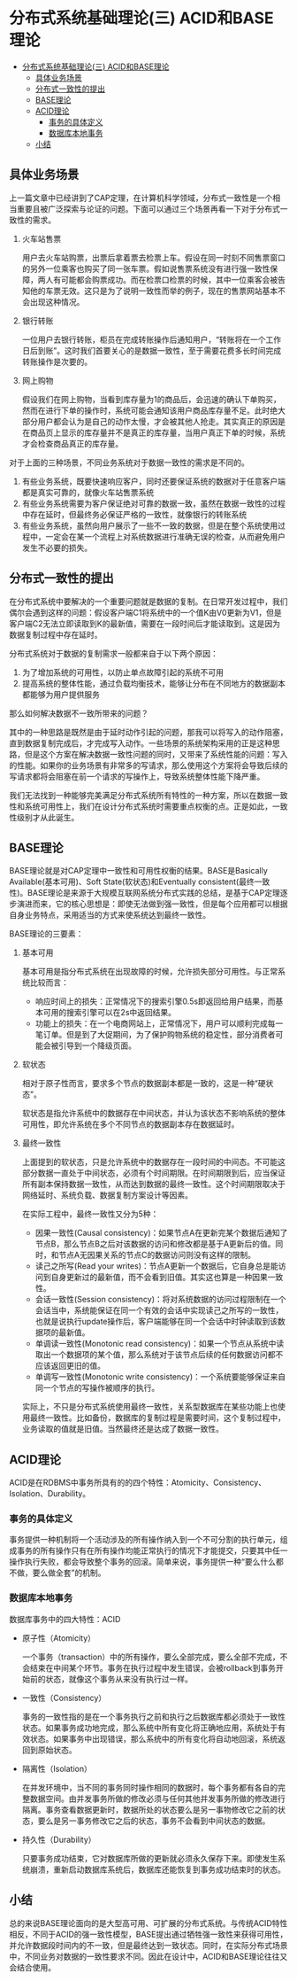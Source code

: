 # 分布式系统基础理论(三)	ACID和BASE理论

   * [分布式系统基础理论(三)	ACID和BASE理论](#分布式系统基础理论三acid和base理论)
      * [具体业务场景](#具体业务场景)
      * [分布式一致性的提出](#分布式一致性的提出)
      * [BASE理论](#base理论)
      * [ACID理论](#acid理论)
         * [事务的具体定义](#事务的具体定义)
         * [数据库本地事务](#数据库本地事务)
      * [小结](#小结)

## 具体业务场景

上一篇文章中已经讲到了CAP定理，在计算机科学领域，分布式一致性是一个相当重要且被广泛探索与论证的问题。下面可以通过三个场景再看一下对于分布式一致性的需求。

1. 火车站售票

   用户去火车站购票，出票后拿着票去检票上车。假设在同一时刻不同售票窗口的另外一位乘客也购买了同一张车票。假如说售票系统没有进行强一致性保障，两人有可能都会购票成功。而在检票口检票的时候，其中一位乘客会被告知他的车票无效。这只是为了说明一致性而举的例子，现在的售票网站基本不会出现这种情况。

2. 银行转账

   一位用户去银行转账，柜员在完成转账操作后通知用户，“转账将在一个工作日后到账”。这时我们首要关心的是数据一致性，至于需要花费多长时间完成转账操作是次要的。

3. 网上购物

   假设我们在网上购物，当看到库存量为1的商品后，会迅速的确认下单购买，然而在进行下单的操作时，系统可能会通知该用户商品库存量不足。此时绝大部分用户都会认为是自己的动作太慢，才会被其他人抢走。其实真正的原因是在商品页上显示的库存量并不是真正的库存量，当用户真正下单的时候，系统才会检查商品真正的库存量。

对于上面的三种场景，不同业务系统对于数据一致性的需求是不同的。

1. 有些业务系统，既要快速响应客户，同时还要保证系统的数据对于任意客户端都是真实可靠的，就像火车站售票系统
2. 有些业务系统需要为客户保证绝对可靠的数据一致，虽然在数据一致性的过程中存在延时，但最终务必保证严格的一致性，就像银行的转账系统
3. 有些业务系统，虽然向用户展示了一些不一致的数据，但是在整个系统使用过程中，一定会在某一个流程上对系统数据进行准确无误的检查，从而避免用户发生不必要的损失。

## 分布式一致性的提出

在分布式系统中要解决的一个重要问题就是数据的复制。在日常开发过程中，我们偶尔会遇到这样的问题：假设客户端C1将系统中的一个值K由V0更新为V1，但是客户端C2无法立即读取到K的最新值，需要在一段时间后才能读取到。这是因为数据复制过程中存在延时。

分布式系统对于数据的复制需求一般都来自于以下两个原因：

1. 为了增加系统的可用性，以防止单点故障引起的系统不可用
2. 提高系统的整体性能，通过负载均衡技术，能够让分布在不同地方的数据副本都能够为用户提供服务

那么如何解决数据不一致所带来的问题？

其中的一种思路是既然是由于延时动作引起的问题，那我可以将写入的动作阻塞，直到数据复制完成后，才完成写入动作。一些场景的系统架构采用的正是这种思路，但是这个方案在解决数据一致性问题的同时，又带来了系统性能的问题：写入的性能。如果你的业务场景有非常多的写请求，那么使用这个方案将会导致后续的写请求都将会阻塞在前一个请求的写操作上，导致系统整体性能下降严重。

我们无法找到一种能够完美满足分布式系统所有特性的一种方案，所以在数据一致性和系统可用性上，我们在设计分布式系统时需要重点权衡的点。正是如此，一致性级别才从此诞生。

## BASE理论

BASE理论就是对CAP定理中一致性和可用性权衡的结果。BASE是Basically Available(基本可用)、Soft State(软状态)和Eventually consistent(最终一致性)。BASE理论是来源于大规模互联网系统分布式实践的总结，是基于CAP定理逐步演进而来，它的核心思想是：即使无法做到强一致性，但是每个应用都可以根据自身业务特点，采用适当的方式来使系统达到最终一致性。

BASE理论的三要素：

1. 基本可用

   基本可用是指分布式系统在出现故障的时候，允许损失部分可用性。与正常系统比较而言：

   - 响应时间上的损失：正常情况下的搜索引擎0.5s即返回给用户结果，而基本可用的搜索引擎可以在2s中返回结果。
   - 功能上的损失：在一个电商网站上，正常情况下，用户可以顺利完成每一笔订单。但是到了大促期间，为了保护购物系统的稳定性，部分消费者可能会被引导到一个降级页面。

2. 软状态

   相对于原子性而言，要求多个节点的数据副本都是一致的，这是一种“硬状态”。

   软状态是指允许系统中的数据存在中间状态，并认为该状态不影响系统的整体可用性，即允许系统在多个不同节点的数据副本存在数据延时。

3. 最终一致性

   上面提到的软状态，只是允许系统中的数据存在一段时间的中间态。不可能这部分数据一直处于中间状态，必须有个时间期限。在时间期限到后，应当保证所有副本保持数据一致性，从而达到数据的最终一致性。这个时间期限取决于网络延时、系统负载、数据复制方案设计等因素。

   在实际工程中，最终一致性又分为5种：

   - 因果一致性(Causal consistency)：如果节点A在更新完某个数据后通知了节点B，那么节点B之后对该数据的访问和修改都是基于A更新后的值。同时，和节点A无因果关系的节点C的数据访问则没有这样的限制。
   - 读己之所写(Read your writes)：节点A更新一个数据后，它自身总是能访问到自身更新过的最新值，而不会看到旧值。其实这也算是一种因果一致性。
   - 会话一致性(Session consistency)：将对系统数据的访问过程限制在一个会话当中，系统能保证在同一个有效的会话中实现读己之所写的一致性，也就是说执行update操作后，客户端能够在同一个会话中时钟读取到该数据项的最新值。
   - 单调读一致性(Monotonic read consistency)：如果一个节点从系统中读取出一个数据项的某个值，那么系统对于该节点后续的任何数据访问都不应该返回更旧的值。
   - 单调写一致性(Monotonic write consistency)：一个系统要能够保证来自同一个节点的写操作被顺序的执行。

   实际上，不只是分布式系统使用最终一致性，关系型数据库在某些功能上也使用最终一致性。比如备份，数据库的复制过程是需要时间，这个复制过程中，业务读取的值就是旧值。当然最终还是达成了数据一致性。



## ACID理论

ACID是在RDBMS中事务所具有的的四个特性：Atomicity、Consistency、Isolation、Durability。

### 事务的具体定义

事务提供一种机制将一个活动涉及的所有操作纳入到一个不可分割的执行单元，组成事务的所有操作只有在所有操作均能正常执行的情况下才能提交，只要其中任一操作执行失败，都会导致整个事务的回滚。简单来说，事务提供一种“要么什么都不做，要么做全套”的机制。

### 数据库本地事务

数据库事务中的四大特性：ACID

- 原子性（Atomicity）

  一个事务（transaction）中的所有操作，要么全部完成，要么全部不完成，不会结束在中间某个环节。事务在执行过程中发生错误，会被rollback到事务开始前的状态，就像这个事务从来没有执行过一样。

- 一致性（Consistency）

  事务的一致性指的是在一个事务执行之前和执行之后数据库都必须处于一致性状态。如果事务成功地完成，那么系统中所有变化将正确地应用，系统处于有效状态。如果事务中出现错误，那么系统中的所有变化将自动地回滚，系统返回到原始状态。

- 隔离性（Isolation）

  在并发环境中，当不同的事务同时操作相同的数据时，每个事务都有各自的完整数据空间。由并发事务所做的修改必须与任何其他并发事务所做的修改进行隔离。事务查看数据更新时，数据所处的状态要么是另一事物修改它之前的状态，要么是另一事务修改它之后的状态，事务不会看到中间状态的数据。

- 持久性（Durability）

  只要事务成功结束，它对数据库所做的更新就必须永久保存下来。即使发生系统崩溃，重新启动数据库系统后，数据库还能恢复到事务成功结束时的状态。

## 小结

总的来说BASE理论面向的是大型高可用、可扩展的分布式系统。与传统ACID特性相反，不同于ACID的强一致性模型，BASE提出通过牺牲强一致性来获得可用性，并允许数据段时间内的不一致，但是最终达到一致状态。同时，在实际分布式场景中，不同业务对数据的一致性要求不同。因此在设计中，ACID和BASE理论往往又会结合使用。